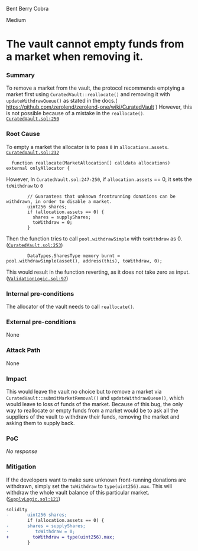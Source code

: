Bent Berry Cobra

Medium

# The vault cannot empty funds from a market when removing it.

### Summary

To remove a market from the vault, the protocol recommends emptying a market first using `CuratedVault::reallocate()` and removing it with `updateWithdrawQueue()` as stated in the docs.( https://github.com/zerolend/zerolend-one/wiki/CuratedVault ) However, this is not possible because of a mistake in the `reallocate()`. [`CuratedVault.sol:250`](https://github.com/zerolend/zerolend-one/blob/master/contracts/core/vaults/CuratedVault.sol?plain=1#L250)

### Root Cause

To empty a market the allocator is to pass `0` in `allocations.assets`.
[`CuratedVault.sol:232`](https://github.com/zerolend/zerolend-one/blob/master/contracts/core/vaults/CuratedVault.sol?plain=1#L232)
```solidity 
  function reallocate(MarketAllocation[] calldata allocations) external onlyAllocator {
```
However, In `CuratedVault.sol:247-250`, if `allocation.assets` == 0, it sets the `toWithdraw` to `0`
```solidity 
        // Guarantees that unknown frontrunning donations can be withdrawn, in order to disable a market.
        uint256 shares;
        if (allocation.assets == 0) {
          shares = supplyShares;
          toWithdraw = 0;
        }
```
Then the function tries to call `pool.withdrawSimple` with `toWithdraw` as 0. ([`CuratedVault.sol:253`](https://github.com/zerolend/zerolend-one/blob/master/contracts/core/vaults/CuratedVault.sol#L253))
```solidity
        DataTypes.SharesType memory burnt = pool.withdrawSimple(asset(), address(this), toWithdraw, 0);
```

This would result in the function reverting, as it does not take zero as input. ([`ValidationLogic.sol:97`](https://github.com/zerolend/zerolend-one/blob/master/contracts/core/pool/logic/ValidationLogic.sol#L97))

### Internal pre-conditions

The allocator of the vault needs to call `reallocate()`.

### External pre-conditions

None

### Attack Path

None

### Impact

This would leave the vault no choice but to remove a market via `CuratedVault::submitMarketRemoval()` and `updateWithdrawQueue()`, which would leave to loss of funds of the market. Because of this bug, the only way to reallocate or empty funds from a market would be to ask all the suppliers of the vault to withdraw their funds, removing the market and asking them to supply back.

### PoC

_No response_

### Mitigation

If the developers want to make sure unknown front-running donations are withdrawn, simply set the `toWithdraw` to `type(uint256).max`. This will withdraw the whole vault balance of this particular market.([`SupplyLogic.sol:121`](https://github.com/zerolend/zerolend-one/blob/master/contracts/core/pool/logic/SupplyLogic.sol#L121))
```diff
solidity
-       uint256 shares;
        if (allocation.assets == 0) {
-       shares = supplyShares;
-          toWithdraw = 0;
+         toWithdraw = type(uint256).max;
        }
```